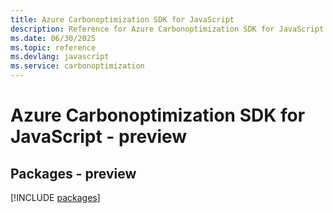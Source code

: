 ```yaml
---
title: Azure Carbonoptimization SDK for JavaScript
description: Reference for Azure Carbonoptimization SDK for JavaScript
ms.date: 06/30/2025
ms.topic: reference
ms.devlang: javascript
ms.service: carbonoptimization
---
```

# Azure Carbonoptimization SDK for JavaScript - preview
## Packages - preview
[!INCLUDE [packages](carbonoptimization-index.md)]